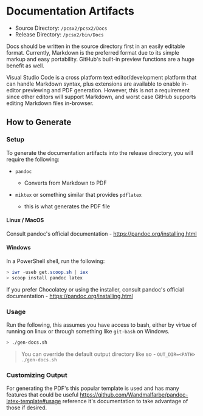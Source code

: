 # Documentation Artifacts

-   Source Directory: `/pcsx2/pcsx2/Docs`
-   Release Directory: `/pcsx2/bin/Docs`

Docs should be written in the source directory first in an easily editable format. Currently, Markdown is the preferred format due to its simple markup and easy portability. GitHub's built-in preview functions are a huge benefit as well.

Visual Studio Code is a cross platform text editor/development platform that can handle Markdown syntax, plus extensions are available to enable in-editor previewing and PDF generation. However, this is not a requirement since other editors will support Markdown, and worst case GitHub supports editing Markdown files in-browser.

## How to Generate

### Setup

To generate the documentation artifacts into the release directory, you will require the following:

-   `pandoc`
    - Converts from Markdown to PDF

-   `miktex` or something similar that provides `pdflatex`
    - this is what generates the PDF file

#### Linux / MacOS

Consult pandoc's official documentation - https://pandoc.org/installing.html

#### Windows

In a PowerShell shell, run the following:

```ps1
> iwr -useb get.scoop.sh | iex
> scoop install pandoc latex
```

If you prefer Chocolatey or using the installer, consult pandoc's official documentation - https://pandoc.org/installing.html

### Usage

Run the following, this assumes you have access to bash, either by virtue of running on linux or through something like `git-bash` on Windows.

```bash
> ./gen-docs.sh
```

> You can override the default output directory like so - `OUT_DIR=<PATH> ./gen-docs.sh`

### Customizing Output

For generating the PDF's this popular template is used and has many features that could be useful https://github.com/Wandmalfarbe/pandoc-latex-template#usage reference it's documentation to take advantage of those if desired.

